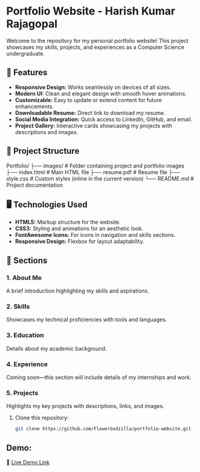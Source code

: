 # Portfolio Website - Harish Kumar Rajagopal  

Welcome to the repository for my personal portfolio website! This project showcases my skills, projects, and experiences as a Computer Science undergraduate.  

## 🚀 Features  

- **Responsive Design:** Works seamlessly on devices of all sizes.  
- **Modern UI:** Clean and elegant design with smooth hover animations.  
- **Customizable:** Easy to update or extend content for future enhancements.  
- **Downloadable Resume:** Direct link to download my resume.  
- **Social Media Integration:** Quick access to LinkedIn, GitHub, and email.  
- **Project Gallery:** Interactive cards showcasing my projects with descriptions and images.  

## 📂 Project Structure  

Portfolio/ ├── images/ # Folder containing project and portfolio images ├── index.html # Main HTML file ├── resume.pdf # Resume file ├── style.css # Custom styles (inline in the current version) └── README.md # Project documentation


## 🖥️ Technologies Used  

- **HTML5:** Markup structure for the website.  
- **CSS3:** Styling and animations for an aesthetic look.  
- **FontAwesome Icons:** For icons in navigation and skills sections.  
- **Responsive Design:** Flexbox for layout adaptability.  

## 📖 Sections  

### 1. **About Me**  
A brief introduction highlighting my skills and aspirations.  

### 2. **Skills**  
Showcases my technical proficiencies with tools and languages.  

### 3. **Education**  
Details about my academic background.  

### 4. **Experience**  
Coming soon—this section will include details of my internships and work.  

### 5. **Projects**  
Highlights my key projects with descriptions, links, and images.  


1. Clone this repository:  
   ```bash
   git clone https://github.com/FlowerGodzilla/portfolio-website.git

## Demo:
🚀 [Live Demo Link](https://flowergodzilla.github.io/Portfolio/)
